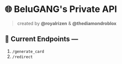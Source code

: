 # 🌐 BeluGANG's Private API
> created by **@royalrizen** & **@thediamondroblox**

## 🔗 Current Endpoints —

1. `/generate_card`
2. `/redirect`
